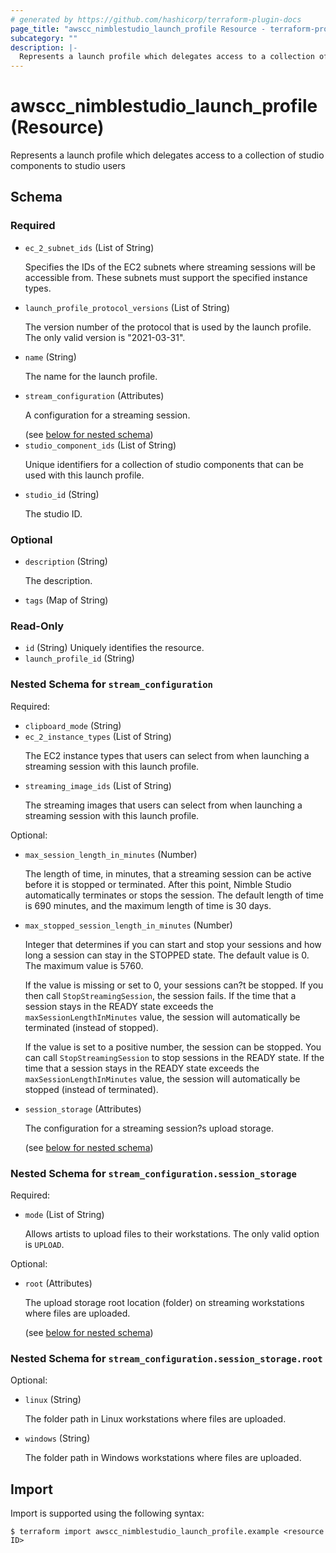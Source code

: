 ```yaml
---
# generated by https://github.com/hashicorp/terraform-plugin-docs
page_title: "awscc_nimblestudio_launch_profile Resource - terraform-provider-awscc"
subcategory: ""
description: |-
  Represents a launch profile which delegates access to a collection of studio components to studio users
---
```


# awscc_nimblestudio_launch_profile (Resource)

Represents a launch profile which delegates access to a collection of studio components to studio users



<!-- schema generated by tfplugindocs -->
## Schema

### Required

- `ec_2_subnet_ids` (List of String) <p>Specifies the IDs of the EC2 subnets where streaming sessions will be accessible from.
            These subnets must support the specified instance types. </p>
- `launch_profile_protocol_versions` (List of String) <p>The version number of the protocol that is used by the launch profile. The only valid
            version is "2021-03-31".</p>
- `name` (String) <p>The name for the launch profile.</p>
- `stream_configuration` (Attributes) <p>A configuration for a streaming session.</p> (see [below for nested schema](#nestedatt--stream_configuration))
- `studio_component_ids` (List of String) <p>Unique identifiers for a collection of studio components that can be used with this
            launch profile.</p>
- `studio_id` (String) <p>The studio ID. </p>

### Optional

- `description` (String) <p>The description.</p>
- `tags` (Map of String)

### Read-Only

- `id` (String) Uniquely identifies the resource.
- `launch_profile_id` (String)

<a id="nestedatt--stream_configuration"></a>
### Nested Schema for `stream_configuration`

Required:

- `clipboard_mode` (String)
- `ec_2_instance_types` (List of String) <p>The EC2 instance types that users can select from when launching a streaming session
            with this launch profile.</p>
- `streaming_image_ids` (List of String) <p>The streaming images that users can select from when launching a streaming session
            with this launch profile.</p>

Optional:

- `max_session_length_in_minutes` (Number) <p>The length of time, in minutes, that a streaming session can be active before it is
            stopped or terminated. After this point, Nimble Studio automatically terminates or
            stops the session. The default length of time is 690 minutes, and the maximum length of
            time is 30 days.</p>
- `max_stopped_session_length_in_minutes` (Number) <p>Integer that determines if you can start and stop your sessions and how long a session
            can stay in the STOPPED state. The default value is 0. The maximum value is 5760.</p>
        <p>If the value is missing or set to 0, your sessions can?t be stopped. If you then call
                <code>StopStreamingSession</code>, the session fails. If the time that a session
            stays in the READY state exceeds the <code>maxSessionLengthInMinutes</code> value, the
            session will automatically be terminated (instead of stopped).</p>
        <p>If the value is set to a positive number, the session can be stopped. You can call
                <code>StopStreamingSession</code> to stop sessions in the READY state. If the time
            that a session stays in the READY state exceeds the
                <code>maxSessionLengthInMinutes</code> value, the session will automatically be
            stopped (instead of terminated).</p>
- `session_storage` (Attributes) <p>The configuration for a streaming session?s upload storage.</p> (see [below for nested schema](#nestedatt--stream_configuration--session_storage))

<a id="nestedatt--stream_configuration--session_storage"></a>
### Nested Schema for `stream_configuration.session_storage`

Required:

- `mode` (List of String) <p>Allows artists to upload files to their workstations. The only valid option is
                <code>UPLOAD</code>.</p>

Optional:

- `root` (Attributes) <p>The upload storage root location (folder) on streaming workstations where files are
            uploaded.</p> (see [below for nested schema](#nestedatt--stream_configuration--session_storage--root))

<a id="nestedatt--stream_configuration--session_storage--root"></a>
### Nested Schema for `stream_configuration.session_storage.root`

Optional:

- `linux` (String) <p>The folder path in Linux workstations where files are uploaded.</p>
- `windows` (String) <p>The folder path in Windows workstations where files are uploaded.</p>

## Import

Import is supported using the following syntax:

```shell
$ terraform import awscc_nimblestudio_launch_profile.example <resource ID>
```
